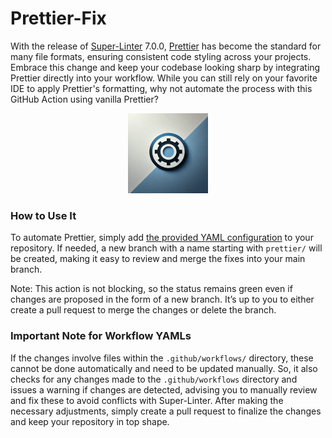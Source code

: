 # Prettier-Fix

With the release of [Super-Linter](https://github.com/super-linter/super-linter) 7.0.0, [Prettier](https://prettier.io/) has become the standard for many file formats, ensuring consistent code styling across your projects. Embrace this change and keep your codebase looking sharp by integrating Prettier directly into your workflow. While you can still rely on your favorite IDE to apply Prettier's formatting, why not automate the process with this GitHub Action using vanilla Prettier?

<p align="center">
  <img src=".github/images/social-preview.png" width="128" alt="accessibility text">
</p>

### How to Use It

To automate Prettier, simply add [the provided YAML configuration](.github/workflows/prettier-fix.yml) to your repository. If needed, a new branch with a name starting with `prettier/` will be created, making it easy to review and merge the fixes into your main branch.

Note: This action is not blocking, so the status remains green even if changes are proposed in the form of a new branch. It’s up to you to either create a pull request to merge the changes or delete the branch.

### Important Note for Workflow YAMLs

If the changes involve files within the `.github/workflows/` directory, these cannot be done automatically and need to be updated manually.
So, it also checks for any changes made to the `.github/workflows` directory and issues a warning if changes are detected, advising you to manually review and fix these to avoid conflicts with Super-Linter.
After making the necessary adjustments, simply create a pull request to finalize the changes and keep your repository in top shape.
